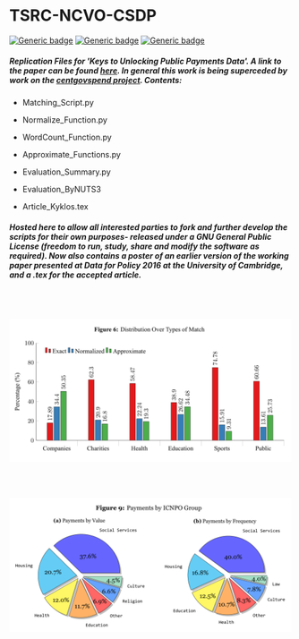 # TSRC-NCVO-CSDP
[![Generic badge](https://img.shields.io/badge/Python-3.6-<red>.svg)](https://shields.io/)  [![Generic badge](https://img.shields.io/badge/License-MIT-blue.svg)](https://shields.io/)  [![Generic badge](https://img.shields.io/badge/Maintained-No-green.svg)](https://shields.io/)

##### Replication Files for 'Keys to Unlocking Public Payments Data'. A link to the paper can be found [here](https://onlinelibrary.wiley.com/doi/abs/10.1111/kykl.12171). In general this work is being superceded by work on the [centgovspend project](https://github.com/crahal/centgovspend). Contents:

* Matching_Script.py

* Normalize_Function.py

* WordCount_Function.py

* Approximate_Functions.py

* Evaluation_Summary.py

* Evaluation_ByNUTS3

* Article_Kyklos.tex

##### Hosted here to allow all interested parties to fork and further develop the scripts for their own purposes- released under a GNU General Public License (freedom to run, study, share and modify the software as required). Now also contains a poster of an earlier version of the working paper presented at Data for Policy 2016 at the University of Cambridge, and a .tex for the accepted article.

<br><br>
<p align="center">
  <img src="https://github.com/crahal/TSRC-NCVO-CSDP/blob/master/figures/distributionovermatches.png" width="650"> 
</p>

<br><br>
<p align="center">
  <img src="https://github.com/crahal/TSRC-NCVO-CSDP/blob/master/figures/ICNPO_distribution.png" width="600"> 
</p>

